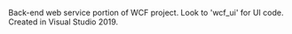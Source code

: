
Back-end web service portion of WCF project. Look to 'wcf_ui' for UI code.
Created in Visual Studio 2019.
